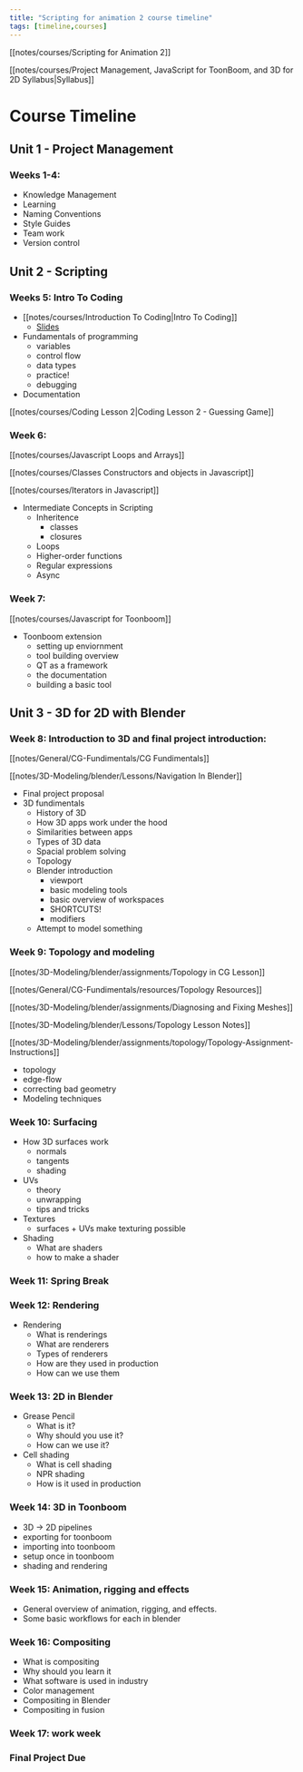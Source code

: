 ```yaml
---
title: "Scripting for animation 2 course timeline"
tags: [timeline,courses]
---
```


[[notes/courses/Scripting for Animation 2]]

[[notes/courses/Project Management, JavaScript for ToonBoom, and 3D for 2D Syllabus|Syllabus]]



# Course Timeline

## Unit 1 - Project Management

### Weeks 1-4:
- Knowledge Management
- Learning
- Naming Conventions
- Style Guides
- Team work
- Version control

## Unit 2 - Scripting

### Weeks 5: Intro To Coding


- [[notes/courses/Introduction To Coding|Intro To Coding]]
	- [Slides](https://docs.google.com/presentation/d/1-DuAPn35VD9UUw8pFMfwZ39whKKpip4xvKNFVyx0--g/edit?usp=sharing)
- Fundamentals of programming
	- variables
	- control flow
	- data types
	- practice!
	- debugging
- Documentation

[[notes/courses/Coding Lesson 2|Coding Lesson 2 - Guessing Game]]

### Week 6:

[[notes/courses/Javascript Loops and Arrays]]

[[notes/courses/Classes Constructors and objects in Javascript]]

[[notes/courses/Iterators in Javascript]]

- Intermediate Concepts in Scripting
	- Inheritence
		- classes
		- closures
	- Loops
	- Higher-order functions
	- Regular expressions
	- Async

### Week 7:

[[notes/courses/Javascript for Toonboom]]

- Toonboom extension
	- setting up enviornment
	- tool building overview
	- QT as a framework
	- the documentation
	- building a basic tool

## Unit 3 - 3D for 2D with Blender

### Week 8: Introduction to 3D and final project introduction:

[[notes/General/CG-Fundimentals/CG Fundimentals]]


[[notes/3D-Modeling/blender/Lessons/Navigation In Blender]]


- Final project proposal
- 3D fundimentals
	- History of 3D
	- How 3D apps work under the hood
	- Similarities between apps
	- Types of 3D data
	- Spacial problem solving
	- Topology
	- Blender introduction
		- viewport
		- basic modeling tools
		- basic overview of workspaces
		- SHORTCUTS!
		- modifiers
	- Attempt to model something

### Week 9: Topology and modeling

[[notes/3D-Modeling/blender/assignments/Topology in CG Lesson]]

[[notes/General/CG-Fundimentals/resources/Topology Resources]]

[[notes/3D-Modeling/blender/assignments/Diagnosing and Fixing Meshes]]

[[notes/3D-Modeling/blender/Lessons/Topology Lesson Notes]]

[[notes/3D-Modeling/blender/assignments/topology/Topology-Assignment-Instructions]]



- topology
- edge-flow
- correcting bad geometry
- Modeling techniques

### Week 10: Surfacing

- How 3D surfaces work
	- normals
	- tangents
	- shading
- UVs
	- theory
	- unwrapping
	- tips and tricks
- Textures
	- surfaces + UVs make texturing possible
- Shading
	- What are shaders
	- how to make a shader

### Week 11: Spring Break

### Week 12: Rendering

- Rendering
	- What is renderings
	- What are renderers
	- Types of renderers
	- How are they used in production
	- How can we use them


### Week 13: 2D in Blender

- Grease Pencil
	- What is it?
	- Why should you use it?
	- How can we use it?
- Cell shading
	- What is cell shading
	- NPR shading
	- How is it used in production

### Week 14: 3D in Toonboom

- 3D -> 2D pipelines
- exporting for toonboom
- importing into toonboom
- setup once in toonboom
- shading and rendering

### Week 15: Animation, rigging and effects

- General overview of animation, rigging, and effects.
- Some basic workflows for each in blender

### Week 16: Compositing

- What is compositing
- Why should you learn it
- What software is used in industry
- Color management
- Compositing in Blender
- Compositing in fusion

### Week 17: work week


### Final Project Due 
